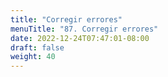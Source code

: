```yaml
---
title: "Corregir errores"
menuTitle: "87. Corregir errores"
date: 2022-12-24T07:47:01-08:00
draft: false
weight: 40
---
```

